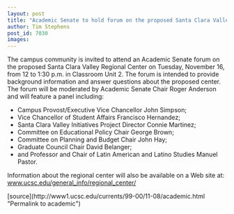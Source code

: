 ```yaml
---
layout: post
title: "Academic Senate to hold forum on the proposed Santa Clara Valley Regional Center"
author: Tim Stephens
post_id: 7030
images:
---
```


<p>
  The campus community is invited to attend an Academic Senate forum on the proposed Santa Clara Valley Regional Center on Tuesday, November 16, from 12 to 1:30 p.m. in Classroom Unit 2. The forum is intended to provide background information and answer questions about the proposed center. The forum will be moderated by Academic Senate Chair Roger Anderson and will feature a panel including:
</p>
<ul>
  <li>Campus Provost/Executive Vice Chancellor John Simpson;
  </li>
  <li>Vice Chancellor of Student Affairs Francisco Hernandez;
  </li>
  <li>Santa Clara Valley Initiatives Project Director Connie Martinez;
  </li>
  <li>Committee on Educational Policy Chair George Brown;
  </li>
  <li>Committee on Planning and Budget Chair John Hay;
  </li>
  <li>Graduate Council Chair David Belanger;
  </li>
  <li>and Professor and Chair of Latin American and Latino Studies Manuel Pastor.
  </li>
</ul>
<p>
  Information about the regional center will also be available on a Web site at:<br>
  <a href="http://www.ucsc.edu/general_info/regional_center/">www.ucsc.edu/general_info/regional_center/</a>
</p>
<p>

</p>
[source](http://www1.ucsc.edu/currents/99-00/11-08/academic.html "Permalink to academic")
